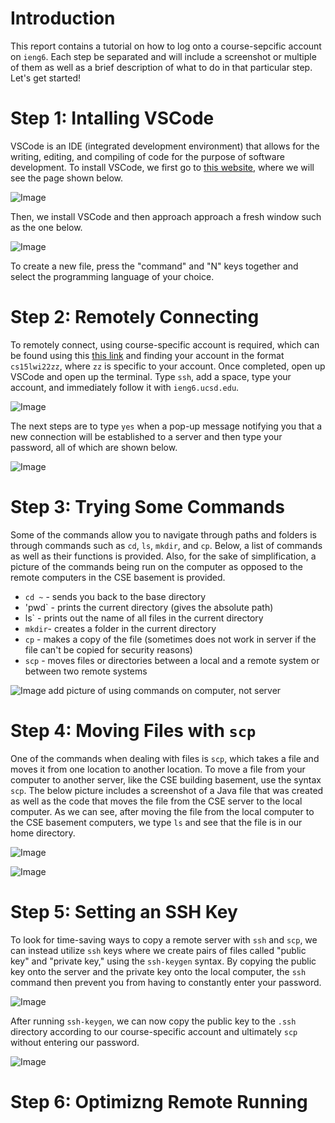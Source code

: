 # Introduction

This report contains a tutorial on how to log onto a course-sepcific account on `ieng6`. Each step be separated and will include a screenshot or multiple of them as well as a brief description of what to do in that particular step. Let's get started!




# Step 1: Intalling VSCode

VSCode is an IDE (integrated development environment) that allows for the writing, editing, and compiling of code for the purpose of software development. To install VSCode, we first go to [this website](https://code.visualstudio.com/), where we will see the page shown below.

![Image](https://user-images.githubusercontent.com/81746604/149571957-37288d90-520f-4f81-ba33-8dc61084df81.png)

Then, we install VSCode and then approach approach a fresh window such as the one below.

![Image](https://user-images.githubusercontent.com/81746604/149572411-15ebb83e-5a99-4935-8d82-d64fa28a5aed.png)

To create a new file, press the "command" and "N" keys together and select the programming language of your choice.




# Step 2: Remotely Connecting

To remotely connect, using course-specific account is required, which can be found using this [this link](https://sdacs.ucsd.edu/~icc/index.php) and finding your account in the format `cs15lwi22zz`, where `zz` is specific to your account. Once completed, open up VSCode and open up the terminal. Type `ssh`, add a space, type your account, and immediately follow it with `ieng6.ucsd.edu`. 

![Image](https://user-images.githubusercontent.com/81746604/149580207-324c9e6b-8367-4e24-b485-a85ed0c398b2.png)

The next steps are to type `yes` when a pop-up message notifying you that a new connection will be established to a server and then type your password, all of which are shown below.

![Image](https://user-images.githubusercontent.com/81746604/149580287-e80bb037-3923-41b2-99e2-4f0b01cc6e36.png)




# Step 3: Trying Some Commands

Some of the commands allow you to navigate through paths and folders is through commands such as `cd`, `ls`, `mkdir`, and `cp`. Below, a list of commands as well as their functions is provided. Also, for the sake of simplification, a picture of the commands being run on the computer as opposed to the remote computers in the CSE basement is provided.

* `cd ~` - sends you back to the base directory
* 'pwd` - prints the current directory (gives the absolute path)
* ls` - prints out the name of all files in the current directory
* `mkdir`- creates a folder in the current directory 
* `cp` - makes a copy of the file (sometimes does not work in server if the file can't be copied for security reasons)
* `scp` - moves files or directories between a local and a remote system or between two remote systems

![Image]() add picture of using commands on computer, not server


  
  
# Step 4: Moving Files with `scp`

One of the commands when dealing with files is `scp`, which takes a file and moves it from one location to another location. To move a file from your computer to another server, like the CSE building basement, use the syntax `scp`. The below picture includes a screenshot of a Java file that was created as well as the code that moves the file from the CSE server to the local computer. As we can see, after moving the file from the local computer to the CSE basement computers, we type `ls` and see that the file is in our home directory.

![Image](https://user-images.githubusercontent.com/81746604/149584082-12c6ebb4-6786-428f-a3cb-a716c43d1038.png)

![Image](https://user-images.githubusercontent.com/81746604/149584144-7e8cfb3e-0894-438b-bf7b-2cb8ceabdd38.png)



# Step 5: Setting an SSH Key

To look for time-saving ways to copy a remote server with `ssh` and `scp`, we can instead utilize `ssh` keys where we create pairs of files called "public key" and "private key," using the `ssh-keygen` syntax. By copying the public key onto the server and the private key onto the local computer, the `ssh` command then prevent you from having to constantly enter your password.

![Image](https://user-images.githubusercontent.com/81746604/149586196-e243d08e-16de-49b4-9bf8-1fc8336f7813.png)

After running `ssh-keygen`, we can now copy the public key to the `.ssh` directory according to our course-specific account and ultimately `scp` without entering our password.

![Image](https://user-images.githubusercontent.com/81746604/149586280-22482820-d161-4b03-a28b-12812e443dea.png)


# Step 6: Optimizng Remote Running



